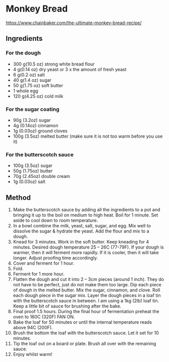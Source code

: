 Monkey Bread
===

https://www.chainbaker.com/the-ultimate-monkey-bread-recipe/

Ingredients
---

### For the dough

* 300 g(10.5 oz) strong white bread flour
* 4 g(0.14 oz) dry yeast or 3 x the amount of fresh yeast
* 6 g(0.2 oz) salt
* 40 g(1.4 oz) sugar
* 50 g(1.75 oz) soft butter
* 1 whole egg
* 120 g(4.25 oz) cold milk

### For the sugar coating


* 90g (3.2oz) sugar
* 4g (0.14oz) cinnamon
* 1g (0.03oz) ground cloves
* 100g (3.5oz) melted butter (make sure it is not too warm before you use it)

### For the butterscotch sauce


* 100g (3.5oz) sugar
* 50g (1.75oz) butter
* 70g (2.45oz) double cream
* 1g (0.03oz) salt

Method
---

1. Make the butterscotch sauce by adding all the ingredients to a pot and bringing it up to the boil on medium to high heat. Boil for 1 minute. Set aside to cool down to room temperature.
1. In a bowl combine the milk, yeast, salt, sugar, and egg. Mix well to dissolve the sugar & hydrate the yeast. Add the flour and mix to a dough.
1. Knead for 3 minutes. Work in the soft butter. Keep kneading for 4 minutes. Desired dough temperature 25 – 26C (77-79F). If your dough is warmer, then it will ferment more rapidly. If it is cooler, then it will take longer. Adjust proofing time accordingly.
1. Cover and ferment for 1 hour.
1. Fold.
1. Ferment for 1 more hour.
1. Flatten the dough and cut it into 2 – 3cm pieces (around 1 inch). They do not have to be perfect, just do not make them too large. Dip each piece of dough in the melted butter. Mix the sugar, cinnamon, and clove. Roll each dough piece in the sugar mix. Layer the dough pieces in a loaf tin with the butterscotch sauce in between. I am using a 1kg (2lb) loaf tin. Keep a little bit of sauce for brushing after the bake.
1. Final proof 1.5 hours. During the final hour of fermentation preheat the oven to 160C (320F) FAN ON.
1. Bake the loaf for 50 minutes or until the internal temperature reads above 94C (200F).
1. Brush the bottom the loaf with the butterscotch sauce. Let it set for 10 minutes.
1. Tip the loaf out on a board or plate. Brush all over with the remaining sauce.
1. Enjoy whilst warm!